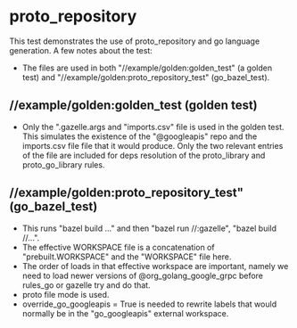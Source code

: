 # proto_repository

This test demonstrates the use of proto_repository and go language generation.
A few notes about the test:

- The files are used in both "//example/golden:golden_test" (a golden test) and
  "//example/golden:proto_repository_test" (go_bazel_test).

## //example/golden:golden_test (golden test)

- Only the ".gazelle.args and "imports.csv" file is used in the golden test.
  This simulates the existence of the "@googleapis" repo and the imports.csv
  file file that it would produce.  Only the two relevant entries of the file
  are included for deps resolution of the proto_library and proto_go_library
  rules.

## //example/golden:proto_repository_test" (go_bazel_test)

- This runs "bazel build ..." and then "bazel run //:gazelle", "bazel build
  //...".
- The effective WORKSPACE file is a concatenation of "prebuilt.WORKSPACE" and
  the "WORKSPACE" file here.
- The order of loads in that effective workspace are important, namely we need
  to load newer versions of @org_golang_google_grpc before rules_go or gazelle
  try and do that.
- proto file mode is used.
- override_go_googleapis = True is needed to rewrite labels that would normally
  be in the "go_googleapis" external workspace.
